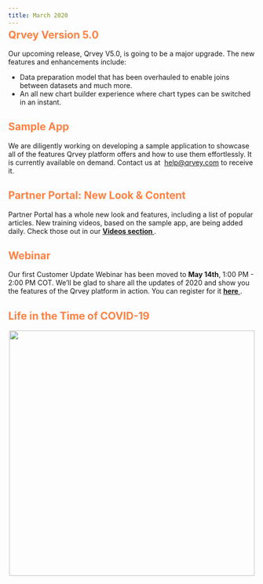 ```yaml
---
title: March 2020
---
```


<h2 style="color:#FF8143; margin-top: -10px;">Qrvey Version 5.0
</h2>

Our upcoming release, Qrvey V5.0, is going to be a major upgrade. The new features and enhancements include:
* Data preparation model that has been overhauled to enable joins between datasets and much more.
* An all new chart builder experience where chart types can be switched in an instant.

<!--truncate-->

<h2 style="color:#FF8143"> Sample App
</h2>

We are diligently working on developing a sample application to showcase all of the features Qrvey platform offers and how to use them effortlessly. It is currently available on demand. Contact us at  help@qrvey.com to receive it.
 
<h2 style="color:#FF8143"> Partner Portal: New Look & Content </h2>
Partner Portal has a whole new look and features, including a list of popular articles.
New training videos, based on the sample app, are being added daily. Check those out in our <a href="https://partners.qrvey.com/docs/video-training/analytics/intro-analytics-apps/"> <strong> Videos section </strong> </a>. 

<h2 style="color:#FF8143"> Webinar</h2>

Our first Customer Update Webinar has been moved to **May 14th**, 1:00 PM - 2:00 PM COT. We’ll be glad to share all the updates of 2020 and show you the features of the Qrvey platform in action. You can register for it <a href="https://register.gotowebinar.com/register/2826860193465570061/"> <strong> here</strong> </a>.

<h2 style="color:#FF8143"> Life in the Time of COVID-19
</h2>

<div>
    <img src="https://s3.amazonaws.com/cdn.qrvey.com/newsletter/infographics4.jpg" style="margin:auto; display:block;" width="500" />
<div>






